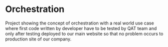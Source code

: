 # Orchestration
Project showing the concept of orchestration with a real world use case where first code written by developer have to be tested by QAT team and only after testing deployed to our main website so that no problem occurs to production site of our company.
